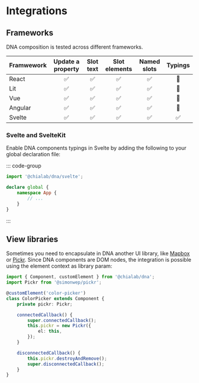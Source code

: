 # Integrations

## Frameworks

DNA composition is tested across different frameworks.

| Framwework | Update a property | Slot text | Slot elements | Named slots | Typings |
| ---------- | :---------------: | :-------: | :-----------: | :---------: | :-----: |
| React      |        ✅         |    ✅     |      ✅       |      ✅      |    🚧   |
| Lit        |        ✅         |    ✅     |      ✅       |      ✅      |    🚧   |
| Vue        |        ✅         |    ✅     |      ✅       |      ✅      |    🚧   |
| Angular    |        ✅         |    ✅     |      ✅       |      ✅      |    🚧   |
| Svelte     |        ✅         |    ✅     |      ✅       |      ✅      |    ✅   |

### Svelte and SvelteKit

Enable DNA components typings in Svelte by adding the following to your global declaration file:

::: code-group

```ts [src/app.d.ts]
import '@chialab/dna/svelte';

declare global {
	namespace App {
        // ...
    }
}
```

:::

## View libraries

Sometimes you need to encapsulate in DNA another UI library, like [Mapbox](https://github.com/mapbox/mapbox-gl-js) or [Pickr](https://github.com/Simonwep/pickr). Since DNA components are DOM nodes, the integration is possible using the element context as library param:

```ts
import { Component, customElement } from '@chialab/dna';
import Pickr from '@simonwep/pickr';

@customElement('color-picker')
class ColorPicker extends Component {
    private pickr: Pickr;

    connectedCallback() {
        super.connectedCallback();
        this.pickr = new Pickr({
            el: this,
        });
    }

    disconnectedCallback() {
        this.pickr.destroyAndRemove();
        super.disconnectedCallback();
    }
}
```
